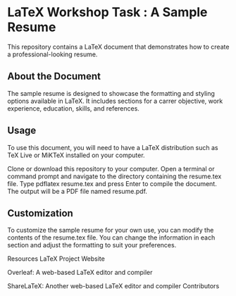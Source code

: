 # LaTeX Workshop Task : A Sample Resume
This repository contains a LaTeX document that demonstrates how to create a professional-looking resume.

## About the Document
The sample resume is designed to showcase the formatting and styling options available in LaTeX. It includes sections for a carrer objective, work experience, education, skills, and references.

## Usage
To use this document, you will need to have a LaTeX distribution such as TeX Live or MiKTeX installed on your computer.

Clone or download this repository to your computer.
Open a terminal or command prompt and navigate to the directory containing the resume.tex file.
Type pdflatex resume.tex and press Enter to compile the document.
The output will be a PDF file named resume.pdf.
## Customization
To customize the sample resume for your own use, you can modify the contents of the resume.tex file. You can change the information in each section and adjust the formatting to suit your preferences.

Resources
LaTeX Project Website

Overleaf: A web-based LaTeX editor and compiler

ShareLaTeX: Another web-based LaTeX editor and compiler
Contributors